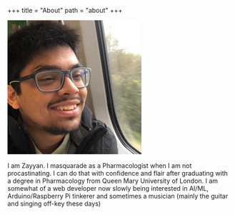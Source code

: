 +++
title = "About"
path = "about"
+++

<img height = "300px" src="/menu_icon/profile_pic.png" />

I am Zayyan. I masquarade as a Pharmacologist when I am not procastinating. I can do that with confidence and flair after graduating with a degree in Pharmacology from Queen Mary University of London. I am somewhat of a web developer now slowly being interested in AI/ML, Arduino/Raspberry Pi tinkerer and sometimes a musician (mainly the guitar and singing off-key these days)